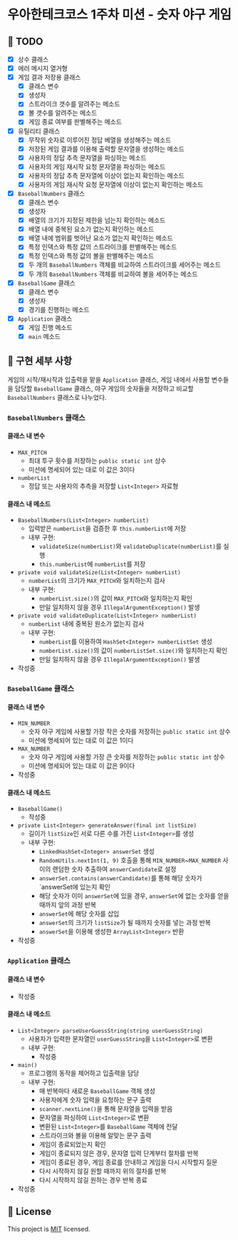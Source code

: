 # 우아한테크코스 1주차 미션 - 숫자 야구 게임

## 🚀 TODO
- [X] 상수 클래스
- [X] 에러 메시지 열거형
- [X] 게임 결과 저장용 클래스
    - [X] 클래스 변수
    - [X] 생성자
    - [X] 스트라이크 갯수를 알려주는 메소드
    - [X] 볼 갯수를 알려주는 메소드
    - [X] 게임 종료 여부를 판별해주는 메소드
- [X] 유틸리티 클래스
    - [X] 무작위 숫자로 이루어진 정답 베열을 생성해주는 메소드
    - [X] 저장된 게임 결과를 이용해 출력할 문자열을 생성하는 메소드
    - [X] 사용자의 정답 추측 문자열을 파싱하는 메소드
    - [X] 사용자의 게임 재시작 요청 문자열을 파싱하는 메소드
    - [X] 사용자의 정답 추측 문자열에 이상이 없는지 확인하는 메소드
    - [X] 사용자의 게임 재시작 요청 문자열에 이상이 없는지 확인하는 메소드
- [X] `BaseballNumbers` 클래스
    - [X] 클래스 변수
    - [X] 생성자
    - [X] 배열의 크기가 지정된 제한을 넘는지 확인하는 메소드
    - [X] 배열 내에 중복된 요소가 없는지 확인하는 메소드
    - [X] 배열 내에 범위를 벗어난 요소가 없는지 확인하는 메소드 
    - [X] 특정 인덱스와 특정 값의 스트라이크를 판별해주는 메소드
    - [X] 특정 인덱스와 특정 값의 볼을 판별해주는 메소드
    - [X] 두 개의 `BaseballNumbers` 객체를 비교하여 스트라이크를 세어주는 메소드
    - [X] 두 개의 `BaseballNumbers` 객체를 비교하여 볼을 세어주는 메소드
- [X] `BaseballGame` 클래스
    - [X] 클래스 변수
    - [X] 생성자
    - [X] 경기를 진행하는 메소드
- [X] `Application` 클래스
    - [X] 게임 진행 메소드
    - [X] `main` 메소드

## 🤔 구현 세부 사항

게임의 시작/재시작과 입출력을 맡을 `Application` 클래스, 게임 내에서 사용할 변수들을 담당할 `BaseballGame` 클래스, 야구 게임의 숫자들을 저장하고 비교할 `BaseballNumbers` 클래스로 나누었다.

### `BaseballNumbers` 클래스

#### 클래스 내 변수

- `MAX_PITCH`
    - 최대 투구 횟수를 저장하는 `public static int` 상수
    - 미션에 명세되어 있는 대로 이 값은 3이다
- `numberList`
    - 정답 또는 사용자의 추측을 저장할 `List<Integer>` 자료형

#### 클래스 내 메소드

- `BaseballNumbers(List<Integer> numberList)`
    - 입력받은 `numberList`을 검증한 후 `this.numberList`에 저장
    - 내부 구현:
        - `validateSize(numberList)`와 `validateDuplicate(numberList)`를 실행
        - `this.numberList`에 `numberList`를 저장
- `private void validateSize(List<Integer> numberList)`
    - `numberList`의 크기가 `MAX_PITCH`와 일치하는지 검사
    - 내부 구현:
        - `numberList.size()`의 값이 `MAX_PITCH`와 일치하는지 확인
        - 만일 일치하지 않을 경우 `IllegalArgumentException()` 발생
- `private void validateDuplicate(List<Integer> numberList)`
    - `numberList` 내에 중복된 원소가 없는지 검사
    - 내부 구현:
        - `numberList`를 이용하여 `HashSet<Integer> numberListSet` 생성
        - `numberList.size()`의 값이 `numberListSet.size()`와 일치하는지 확인
        - 만일 일치하지 않을 경우 `IllegalArgumentException()` 발생
- 작성중

### `BaseballGame` 클래스

#### 클래스 내 변수

- `MIN_NUMBER`
    - 숫자 야구 게임에 사용할 가장 작은 숫자를 저장하는 `public static int` 상수
    - 미션에 명세되어 있는 대로 이 값은 1이다
- `MAX_NUMBER`
    - 숫자 야구 게임에 사용할 가장 큰 숫자를 저장하는 `public static int` 상수
    - 미션에 명세되어 있는 대로 이 값은 9이다
- 작성중

#### 클래스 내 메소드

- `BaseballGame()`
    - 작성중
- `private List<Integer> generateAnswer(final int listSize)`
    - 길이가 `listSize`인 서로 다른 수를 가진 `List<Integer>`를 생성
    - 내부 구현:
        - `LinkedHashSet<Integer> answerSet` 생성
        - `RandomUtils.nextInt(1, 9)` 호출을 통해 `MIN_NUMBER`~`MAX_NUMBER` 사이의 랜덤한 숫자 추출하여 `answerCandidate`로 설정
        - `answerSet.contains(answerCandidate)`를 통해 해당 숫자가 `answerSet에 있는지 확인
        - 해당 숫자가 이미 `answerSet`에 있을 경우, `answerSet`에 없는 숫자를 얻을 때까지 앞의 과정 반복
        - `answerSet`에 해당 숫자를 삽입
        - `answerSet`의 크기가 `listSize`가 될 때까지 숫자를 넣는 과정 반복
        - `answerSet`을 이용해 생성한 `ArrayList<Integer>` 반환
- 작성중

### `Application` 클래스

#### 클래스 내 변수

- 작성중

#### 클래스 내 메소드

- `List<Integer> parseUserGuessString(string userGuessString)`
    - 사용자가 입력한 문자열인 `userGuessString`을 `List<Integer>`로 변환
    - 내부 구현:
        - 작성중
- `main()`
    - 프로그램의 동작을 제어하고 입출력을 담당
    - 내부 구현:
        - 매 반복마다 새로운 `BaseballGame` 객체 생성
        - 사용자에게 숫자 입력을 요청하는 문구 출력
        - `scanner.nextLine()`을 통해 문자열을 입력을 받음
        - 문자열을 파싱하여 `List<Integer>`로 변환
        - 변환된 `List<Integer>`를 `BaseballGame` 객체에 전달
        - 스트라이크와 볼을 이용해 알맞는 문구 출력
        - 게임이 종료되었는지 확인
        - 게임이 종료되지 않은 경우, 문자열 입력 단계부터 절차를 반복
        - 게임이 종료된 경우, 게임 종료를 안내하고 게임을 다시 시작할지 질문 
        - 다시 시작하지 않길 원할 때까지 위의 절차를 반복
        - 다시 시작하지 않길 원하는 경우 반복 종료
- 작성중

## 📝 License

This project is [MIT](https://github.com/woowacourse/java-baseball-precourse/blob/master/LICENSE) licensed.
